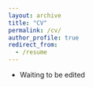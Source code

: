 ```yaml
---
layout: archive
title: "CV"
permalink: /cv/
author_profile: true
redirect_from:
  - /resume
---
```


* Waiting to be edited 
